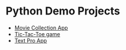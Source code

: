 # Python Demo Projects

* [Movie Collection App](https://github.com/valeriybercha/python-demos/tree/master/movie-collection-app)
* [Tic-Tac-Toe game](https://github.com/valeriybercha/python-demos/tree/master/tic-tac-toe)
* [Text Pro App](https://github.com/valeriybercha/python-demos/tree/master/text-pro-app)